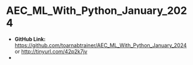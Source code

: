 # AEC_ML_With_Python_January_2024

* **GitHub Link:** https://github.com/toarnabtrainer/AEC_ML_With_Python_January_2024 or http://tinyurl.com/42p2k7jv
*  
